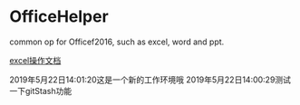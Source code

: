 # OfficeHelper
common op for Officef2016, such as excel, word and ppt.


[excel操作文档](Excel/excel操作指南.md)

2019年5月22日14:01:20这是一个新的工作环境哦
2019年5月22日14:00:29测试一下gitStash功能